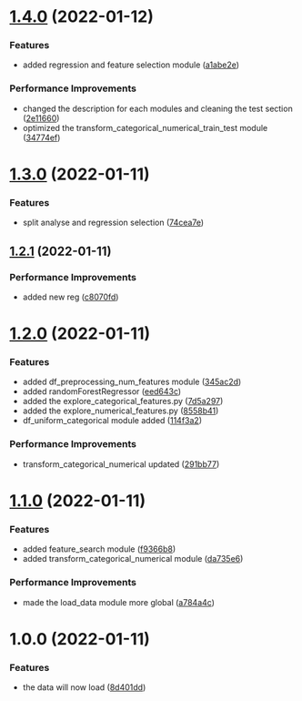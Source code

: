 # [1.4.0](https://github.com/LazyKeru/UV-AADA-BigMart/compare/v1.3.0...v1.4.0) (2022-01-12)


### Features

* added regression and feature selection module ([a1abe2e](https://github.com/LazyKeru/UV-AADA-BigMart/commit/a1abe2eae459e69d6e2a8a236ba03a38619f66af))


### Performance Improvements

* changed the description for each modules and cleaning the test section ([2e11660](https://github.com/LazyKeru/UV-AADA-BigMart/commit/2e11660ad661466a5a6688048138b44827d26d36))
* optimized the transform_categorical_numerical_train_test module ([34774ef](https://github.com/LazyKeru/UV-AADA-BigMart/commit/34774ef76d2568edd99fcf1230b6cc1bb067882c))

# [1.3.0](https://github.com/LazyKeru/UV-AADA-BigMart/compare/v1.2.1...v1.3.0) (2022-01-11)


### Features

* split analyse and regression selection ([74cea7e](https://github.com/LazyKeru/UV-AADA-BigMart/commit/74cea7e03e859ae433ef22f3320f5936e1720577))

## [1.2.1](https://github.com/LazyKeru/UV-AADA-BigMart/compare/v1.2.0...v1.2.1) (2022-01-11)


### Performance Improvements

* added new reg ([c8070fd](https://github.com/LazyKeru/UV-AADA-BigMart/commit/c8070fd72add4780a07a5a7d95a8e17e9d1cead2))

# [1.2.0](https://github.com/LazyKeru/UV-AADA-BigMart/compare/v1.1.0...v1.2.0) (2022-01-11)


### Features

* added df_preprocessing_num_features module ([345ac2d](https://github.com/LazyKeru/UV-AADA-BigMart/commit/345ac2d8b5fa35869da4d5ed9b86b13bc5768740))
* added randomForestRegressor ([eed643c](https://github.com/LazyKeru/UV-AADA-BigMart/commit/eed643ca5f8f12822aed786c330857bc886cf8d8))
* added the explore_categorical_features.py ([7d5a297](https://github.com/LazyKeru/UV-AADA-BigMart/commit/7d5a2979222c142deafd0c3827ec35e8a3536ede))
* added the explore_numerical_features.py ([8558b41](https://github.com/LazyKeru/UV-AADA-BigMart/commit/8558b41e60941303488c29b150890354aac129cc))
* df_uniform_categorical module added ([114f3a2](https://github.com/LazyKeru/UV-AADA-BigMart/commit/114f3a222dbcee1ce20ce8a2ac466fd7e85976cd))


### Performance Improvements

* transform_categorical_numerical updated ([291bb77](https://github.com/LazyKeru/UV-AADA-BigMart/commit/291bb776527e5fd9198de5ec0f0f9c07ac464ecf))

# [1.1.0](https://github.com/LazyKeru/UV-AADA-BigMart/compare/v1.0.0...v1.1.0) (2022-01-11)


### Features

* added feature_search module ([f9366b8](https://github.com/LazyKeru/UV-AADA-BigMart/commit/f9366b89cee3db279ee279e0020b712fc6a8c821))
* added transform_categorical_numerical module ([da735e6](https://github.com/LazyKeru/UV-AADA-BigMart/commit/da735e66b90017299f7de87081ecd77afb29df67))


### Performance Improvements

* made the load_data module more global ([a784a4c](https://github.com/LazyKeru/UV-AADA-BigMart/commit/a784a4c73c477042de165d85449a8e358b4ae6c9))

# 1.0.0 (2022-01-11)


### Features

* the data will now load ([8d401dd](https://github.com/LazyKeru/UV-AADA-BigMart/commit/8d401ddb1ce8f48441949af77ee5ce3da7b8d51b))
